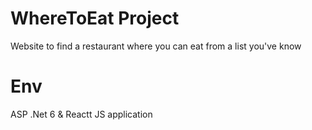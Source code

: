 # WhereToEat Project
Website to find a restaurant where you can eat from a list you've know

# Env
ASP .Net 6 & Reactt JS application
